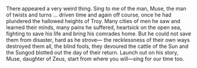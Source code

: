 There appeared a very weird thing.
Sing to me of the man, Muse, the man of twists and turns …
driven time and again off course, once he had plundered
the hallowed heights of Troy.
Many cities of men he saw and learned their minds,
many pains he suffered, heartsick on the open sea,
fighting to save his life and bring his comrades home.
But he could not save them from disaster, hard as he strove—
the recklessness of their own ways destroyed them all,
the blind fools, they devoured the cattle of the Sun
and the Sungod blotted out the day of their return.
Launch out on his story, Muse, daughter of Zeus,
start from where you will—sing for our time too. 